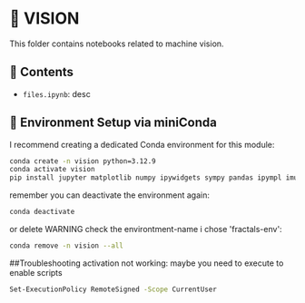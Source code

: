 # 🌌 VISION 

This folder contains notebooks related to machine vision.

## 🧠 Contents

- `files.ipynb`: desc

## 🧪 Environment Setup via miniConda

I recommend creating a dedicated Conda environment for this module:

```bash
conda create -n vision python=3.12.9
conda activate vision
pip install jupyter matplotlib numpy ipywidgets sympy pandas ipympl imutils torch opencv-python 
```

remember you can deactivate the environment again:
```bash
conda deactivate
```

or delete WARNING check the environtment-name i chose 'fractals-env':
```bash
conda remove -n vision --all
```

##Troubleshooting 
activation not working:
maybe you need to execute to enable scripts
```bash
Set-ExecutionPolicy RemoteSigned -Scope CurrentUser
```
